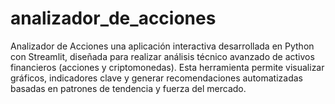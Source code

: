 # analizador_de_acciones
 Analizador de Acciones   una aplicación interactiva desarrollada en Python con Streamlit, diseñada para realizar análisis técnico avanzado de activos financieros (acciones y criptomonedas). Esta herramienta permite visualizar gráficos, indicadores clave y generar recomendaciones automatizadas basadas en patrones de tendencia y fuerza del mercado.
